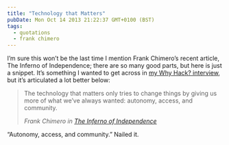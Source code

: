 ```yaml
---
title: "Technology that Matters"
pubDate: Mon Oct 14 2013 21:22:37 GMT+0100 (BST)
tags:
  - quotations
  - frank chimero
---
```


<p>I&#x2019;m sure this won&#x2019;t be the last time I mention Frank Chimero&#x2019;s recent article, The Inferno of Independence; there are so many good parts, but here is just a snippet. It&#x2019;s something I wanted to get across in <a href="http://blog.makeshift.io/post/62992606692/why-hack-an-interview-with-dom-christie">my Why Hack? interview</a>, but it&#x2019;s articulated a lot better below:</p>

<blockquote><p>The technology that matters only tries to change things by giving us more of what we&#x2019;ve always wanted: autonomy, access, and community.</p><cite>Frank Chimero <span class="byline lower">in</span> <a href="http://frankchimero.com/blog/2013/09/the-inferno-of-independence/">The Inferno of Independence</a></cite></blockquote>

<p>&#x201C;Autonomy, access, and community.&#x201D; Nailed it.</p>
